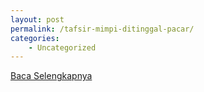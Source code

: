```yaml
---
layout: post
permalink: /tafsir-mimpi-ditinggal-pacar/
categories:
    - Uncategorized
---
```


[Baca Selengkapnya](/10)
